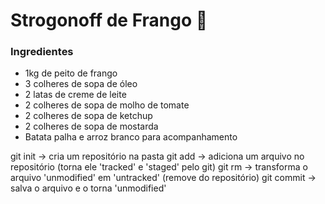 #	Strogonoff de Frango :baby_chick:

### Ingredientes

- 1kg de peito de frango
- 3 colheres de sopa de óleo
- 2 latas de creme de leite
- 2 colheres de sopa de molho de tomate
- 2 colheres de sopa de ketchup
- 2 colheres de sopa de mostarda
- Batata palha e arroz branco para acompanhamento

git init -> cria um repositório na pasta
git add -> adiciona um arquivo no repositório (torna ele 'tracked' e 'staged' pelo git)
git rm -> transforma o arquivo 'unmodified' em 'untracked' (remove do repositório)
git commit -> salva o arquivo e o torna 'unmodified'